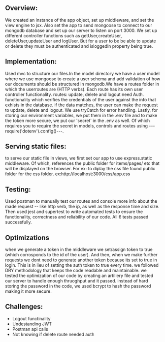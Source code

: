 <h2>Overview:</h2>
  <p>We created an instance of the app object, set up middleware, and set the view engine to jsx. Also set the app to
    send
    mongoose to connect to our mongodb database and set up our server to listen on port 3000. We set up different
    controller functions such as getUser,createUser, deleteUser,updateUser and logUser. But for a user to be be able to
    update or delete they must be authenticated and isloggedIn property being true.</p>

  <h2>Implementation:</h2>
  <p>Used mvc to structure our files.In the model directory we have a user model where we use mongoose to create a user
    schema and add validation of how our documents should be structured in mongodb.We have a routes folder in which the
    userroutes are (HTTP verbs). Each route has its own user controller functionality. routes: update, delete and logout
    need Auth. functionality which verifies the credentials of the user against the info that exhists in the database.
    if the data matches, the user can make the request to update, delete and logout. We use tryCatch for error handling.
    Lastly, for storing our environment variables, we put them in the .env file and to make the token more secure, we
    put our 'secret' in the .env as well. Of which requires you to require the secret in models, controls and routes
    using ---require('dotenv').config()---. </p>

  <h2>Serving static files:</h2>
  <p>to serve our static file in views, we first set our app to use express.static middleware. Of which, references the
    public folder for items/pages/ etc that will be displayed on the browser. For ex: to diplay the css file found
    public folder for the css folder. ex:http://localhost:3000/css/app.css</p>

  <h2>Testing:</h2>
  <p>Used postman to manually test our routes and console more info about the made request -- like http verb, the ip, as
    well as the response time and size. Then used jest and supertest to write automated tests to ensure the
    functionality, correctness and reliability of our code. All 6 tests passed successfully.
  </p>
  <h2>Optimizations</h2>
  <p>when we generate a token in the middleware we set/assign token to true (which corrosponds to the id of the user).
    And then, when we make further requests we dont need to generate another token because its set to true in login.
    This is in lieu of setting the auth token to true every time. we followed DRY methodology that keeps the code
    readable and maintainable. we tested the optimization of our code by creating an artillery file and tested our
    server to handle enough thruoghput and it passed. instead of hard storing the password in the code, we used bcrypt
    to hash the password making it more secure.</p>
  <h2>Challenges:</h2>
  <ul>
    <li>Logout functinality</li>
    <li>Undestanding JWT</li>
    <li>Postman api calls</li>
    <li>Not knowing if delete route needed auth</li>
  </ul>